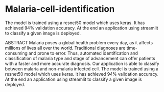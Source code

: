 # Malaria-cell-identification
The model is trained using a resnet50 model which uses keras. It has achieved 94% validation accuracy. At the end an application using streamlit to classify a given image is deployed.

ABSTRACT
Malaria poses a global health problem every day, as it affects millions of lives all over the world. Traditional diagnoses are time-consuming and prone to error. Thus, automated identification and classification of malaria type and stage of advancement can offer patients with a faster and more accurate diagnosis. Our application is able to classify between malaria and non-malaria infected cell. The model is trained using a resnet50 model which uses keras. It has achieved 94% validation accuracy. At the end an application using streamlit to classify a given image is deployed.
